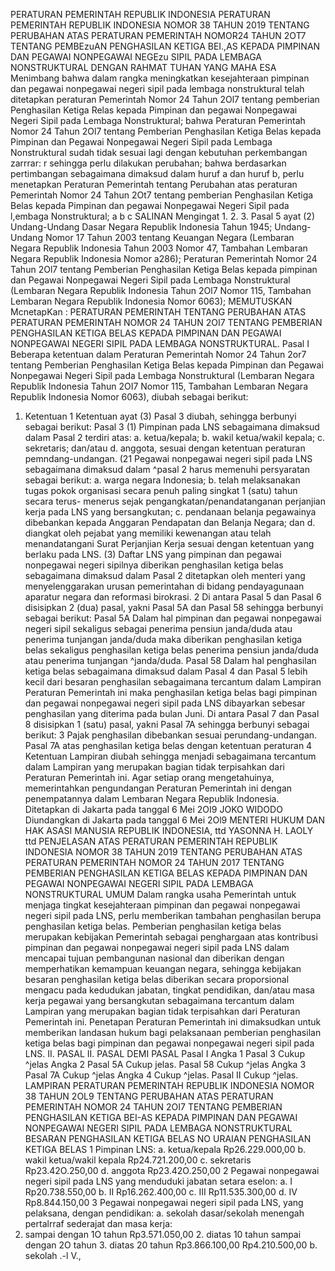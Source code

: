  PERATURAN PEMERINTAH REPUBLIK INDONESIA PERATURAN PEMERINTAH REPUBLIK INDONESIA NOMOR 38 TAHUN 2019 TENTANG PERUBAHAN ATAS PERATURAN PEMERINTAH NOMOR24 TAHUN 2OT7 TENTANG PEMBEzuAN PENGHASILAN KETIGA BEI.,AS KEPADA PIMPINAN DAN PEGAWAI NONPEGAWAI NEGEzu SIPIL PADA LEMBAGA NONSTRUKTURAL
DENGAN RAHMAT TUHAN YANG MAHA ESA Menimbang bahwa dalam rangka meningkatkan kesejahteraan pimpinan dan pegawai nonpegawai negeri sipil pada lembaga nonstruktural telah ditetapkan peraturan Pemerintah Nomor 24 Tahun 2Ol7 tentang pemberian Penghasilan Ketiga Relas kepada Pimpinan dan pegawai Nonpegawai Negeri Sipil pada Lembaga Nonstruktural; bahwa Peraturan Pemerintah Nomor 24 Tahun 2Ol7 tentang Pemberian Penghasilan Ketiga Belas kepada Pimpinan dan Pegawai Nonpegawai Negeri Sipil pada Lembaga Nonstruktural sudah tidak sesuai lagi dengan kebutuhan perkembangan zarrrar: r sehingga perlu dilakukan perubahan; bahwa berdasarkan pertimbangan sebagaimana dimaksud dalam huruf a dan huruf b, perlu menetapkan Peraturan Pemerintah tentang Perubahan atas peraturan Pemerintah Nomor 24 Tahun 2Ot7 tentang pemberian Penghasilan Ketiga Belas kepada Pimpinan dan pegawai Nonpegawai Negeri Sipil pada l,embaga Nonstruktural; a b c SALINAN Mengingat 1.
2.
3. Pasal 5 ayat (2) Undang-Undang Dasar Negara Republik Indonesia Tahun 1945; Undang-Undang Nomor 17 Tahun 2003 tentang Keuangan Negara (Lembaran Negara Republik Indonesia Tahun 2003 Nomor 47, Tambahan Lembaran Negara Republik Indonesia Nomor a286); Peraturan Pemerintah Nomor 24 Tahun 2Ol7 tentang Pemberian Penghasilan Ketiga Belas kepada pimpinan dan Pegawai Nonpegawai Negeri Sipil pada Lembaga Nonstruktural (Lembaran Negara Republik Indonesia Tahun 2Ol7 Nomor 115, Tambahan Lembaran Negara Republik Indonesia Nomor 6063); MEMUTUSKAN McnetapKan : PERATURAN PEMERINTAH TENTANG PERUBAHAN ATAS PERATURAN PEMERINTAH NOMOR 24 TAHUN 2OI7 TENTANG PEMBERIAN PENGHASILAN KETIGA BELAS KEPADA PIMPINAN DAN PEGAWAI NONPEGAWAI NEGERI SIPIL PADA LEMBAGA NONSTRUKTURAL.
Pasal I
Beberapa ketentuan dalam Peraturan Pemerintah Nomor 24 Tahun 2or7 tentang Pemberian Penghasilan Ketiga Belas kepada Pimpinan dan Pegawai Nonpegawai Negeri Sipil pada Lembaga Nonstruktural (Lembaran Negara Republik Indonesia Tahun 2OI7 Nomor 115, Tambahan Lembaran Negara Republik Indonesia Nomor 6063), diubah sebagai berikut:
1. Ketentuan 1 Ketentuan ayat (3) Pasal 3 diubah, sehingga berbunyi sebagai berikut: Pasal 3 (1) Pimpinan pada LNS sebagaimana dimaksud dalam Pasal 2 terdiri atas:
a. ketua/kepala;
b. wakil ketua/wakil kepala;
c. sekretaris; dan/atau
d. anggota, sesuai dengan ketentuan peraturan pemndang-undangan. (21 Pegawai nonpegawai negeri sipil pada LNS sebagaimana dimaksud dalam ^pasal 2 harus memenuhi persyaratan sebagai berikut:
a. warga negara Indonesia;
b. telah melaksanakan tugas pokok organisasi secara penuh paling singkat 1 (satu) tahun secara terus- menerus sejak pengangkatan/penandatanganan perjanjian kerja pada LNS yang bersangkutan;
c. pendanaan belanja pegawainya dibebankan kepada Anggaran Pendapatan dan Belanja Negara; dan
d. diangkat oleh pejabat yang memiliki kewenangan atau telah menandatangani Surat Perjanjian Kerja sesuai dengan ketentuan yang berlaku pada LNS. (3) Daftar LNS yang pimpinan dan pegawai nonpegawai negeri sipilnya diberikan penghasilan ketiga belas sebagaimana dimaksud dalam Pasal 2 ditetapkan oleh menteri yang menyelenggarakan urusan pemerintahan di bidang pendayagunaan aparatur negara dan reformasi birokrasi. 2 Di antara Pasal 5 dan Pasal 6 disisipkan 2 (dua) pasal, yakni Pasal 5A dan Pasal 58 sehingga berbunyi sebagai berikut: Pasal 5A Dalam hal pimpinan dan pegawai nonpegawai negeri sipil sekaligus sebagai penerima pensiun janda/duda atau penerima tunjangan janda/duda maka diberikan penghasilan ketiga belas sekaligus penghasilan ketiga belas penerima pensiun janda/duda atau penerima tunjangan ^janda/duda. Pasal 58 Dalam hal penghasilan ketiga belas sebagaimana dimaksud dalam Pasal 4 dan Pasal 5 lebih kecil dari besaran penghasilan sebagaimana tercantum dalam Lampiran Peraturan Pemerintah ini maka penghasilan ketiga belas bagi pimpinan dan pegawai nonpegawai negeri sipil pada LNS dibayarkan sebesar penghasilan yang diterima pada bulan Juni. Di antara Pasal 7 dan Pasal 8 disisipkan 1 (satu) pasal, yakni Pasal 7A sehingga berbunyi sebagai berikut: 3 Pajak penghasilan dibebankan sesuai perundang-undangan. Pasal 7A atas penghasilan ketiga belas dengan ketentuan peraturan 4 Ketentuan Lampiran diubah sehingga menjadi sebagaimana tercantum dalam Lampiran yang merupakan bagian tidak terpisahkan dari Peraturan Pemerintah ini.
Agar setiap orang mengetahuinya, memerintahkan pengundangan Peraturan Pemerintah ini dengan penempatannya dalam Lembaran Negara Republik Indonesia. Ditetapkan di Jakarta pada tanggal 6 Mei 2OI9 JOKO WIDODO Diundangkan di Jakarta pada tanggal 6 Mei 2Ol9 MENTERI HUKUM DAN HAK ASASI MANUSIA REPUBLIK INDONESIA, ttd YASONNA H. LAOLY ttd PENJELASAN ATAS PERATURAN PEMERINTAH REPUBLIK INDONESIA NOMOR 38 TAHUN 2019 TENTANG PERUBAHAN ATAS PERATURAN PEMERINTAH NOMOR 24 TAHUN 2017 TENTANG PEMBERIAN PENGHASILAN KETIGA BELAS KEPADA PIMPINAN DAN PEGAWAI NONPEGAWAI NEGERI SIPIL PADA LEMBAGA NONSTRUKTURAL UMUM Dalam rangka usaha Pemerintah untuk menjaga tingkat kesejahteraan pimpinan dan pegawai nonpegawai negeri sipil pada LNS, perlu memberikan tambahan penghasilan berupa penghasilan ketiga belas. Pemberian penghasilan ketiga belas merupakan kebijakan Pemerintah sebagai penghargaan atas kontribusi pimpinan dan pegawai nonpegawai negeri sipil pada LNS dalam mencapai tujuan pembangunan nasional dan diberikan dengan memperhatikan kemampuan keuangan negara, sehingga kebijakan besaran penghasilan ketiga belas diberikan secara proporsional mengacu pada kedudukan jabatan, tingkat pendidikan, dan/atau masa kerja pegawai yang bersangkutan sebagaimana tercantum dalam Lampiran yang merupakan bagian tidak terpisahkan dari Peraturan Pemerintah ini. Penetapan Peraturan Pemerintah ini dimaksudkan untuk memberikan landasan hukum bagi pelaksanaan pemberian penghasilan ketiga belas bagi pimpinan dan pegawai nonpegawai negeri sipil pada LNS. II. PASAL II. PASAL DEMI PASAL Pasal I Angka 1 Pasal 3 Cukup ^jelas Angka 2 Pasal 5A Cukup jelas. Pasal 58 Cukup ^jelas Angka 3 Pasal 7A Cukup ^jelas Angka 4 Cukup ^jelas. Pasal II Cukup ^jelas. LAMPIRAN PERATURAN PEMERINTAH REPUBLIK INDONESIA NOMOR 38 TAHUN 2OL9 TENTANG PERUBAHAN ATAS PERATURAN PEMERINTAH NOMOR 24 TAHUN 2OI7 TENTANG PEMBERIAN PENGHASILAN KETIGA BEI-AS KEPADA PIMPINAN DAN PEGAWAI NONPEGAWAI NEGERI SIPIL PADA LEMBAGA NONSTRUKTURAL BESARAN PENGHASILAN KETIGA BELAS NO URAIAN PENGHASILAN KETIGA BELAS 1 Pimpinan LNS:
a. ketua/kepala Rp26.229.000,00 b. wakil ketua/wakil kepala Rp24.721.200,00 c. sekretaris Rp23.42O.250,00 d. anggota Rp23.42O.250,00 2 Pegawai nonpegawai negeri sipil pada LNS yang menduduki jabatan setara eselon:
a. I Rp20.738.550,00 b. II Rp16.262.400,00 c. III Rp11.535.300,00 d. IV Rp8.844.150,00 3 Pegawai nonpegawai negeri sipil pada LNS, yang pelaksana, dengan pendidikan:
a. sekolah dasar/sekolah menengah pertalrraf sederajat dan masa kerja:
1. sampai dengan 1O tahun Rp3.571.050,00 2. diatas 10 tahun sampai dengan 2O tahun 3. diatas 20 tahun Rp3.866.100,00 Rp4.210.500,00 b. sekolah .-l V.,